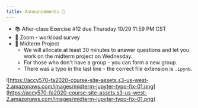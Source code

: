 ```yaml
---
title: Announcements 📣
---
```


- 📚 After-class Exercise #12 due Thursday 10/29 11:59 PM CST
- 📑 Zoom - workload survey
- 🌽 Midterm Project
  - We will allocate at least 30 minutes to answer questions and let you work on the midterm project on Wednesday.
  - For those who don't have a group - you can form a new group.
  - There was a typo in the last line - the correct file extension is `.ipynb`.

![https://accy570-fa2020-course-site-assets.s3-us-west-2.amazonaws.com/images/midterm-jupyter-typo-fix-01.png](https://accy570-fa2020-course-site-assets.s3-us-west-2.amazonaws.com/images/midterm-jupyter-typo-fix-01.png)
